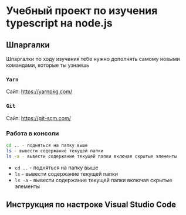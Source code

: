 # Учебный проект по изучения typescript на node.js

## Шпаргалки

Шпаргалки по ходу изучения тебе нужно дополнять самому новыми командами, которые ты узнаешь

### `Yarn`

Сайт: https://yarnpkg.com/

### `Git`

Сайт: https://git-scm.com/

### Работа в консоли

```sh
cd .. - подняться на папку выше
ls - вывести содержание текущей папки
ls -a - вывести содержание текущей папки включая скрытые элементы
```


* `cd ..` - подняться на папку выше
* `ls` - вывести содержание текущей папки
* `ls -a` - вывести содержание текущей папки включая скрытые элементы


## Инструкция по настроке Visual Studio Code
